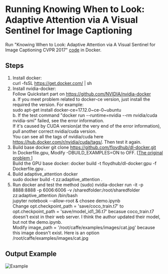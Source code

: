 # Running Knowing When to Look: Adaptive Attention via A Visual Sentinel for Image Captioning

Run "Knowing When to Look: Adaptive Attention via A Visual Sentinel for Image Captioning CVPR 2017"   [code](https://github.com/jiasenlu/AdaptiveAttention) in Docker.   

## Steps

1. Install docker:    
curl -fsSL https://get.docker.com/ | sh  
2. Install nvidia-docker:  
Follow Quickstart part on https://github.com/NVIDIA/nvidia-docker   
 a. If you meet problem related to docker-ce version, just install the required the version. For example:  
             		sudo apt-get install docker-ce=17.12.0\~ce-0~ubuntu  
             b. If the test command "docker run --runtime=nvidia --rm nvidia/cuda nvidia-smi" failed, see the error information.  
               If it's caused by CUDA version(at the very end of the error information), pull another correct nvidia/cuda version.  
               You can see all the tags of nvidia/cuda here https://hub.docker.com/r/nvidia/cuda/tags/. Then test it again.  
3. Build base docker 
    git clone https://github.com/floydhub/dl-docker.git  
    In Dockerfile.gpu, Modify -DBUILD_EXAMPLES=ON to OFF. [[The original problem ](https://github.com/floydhub/dl-docker/issues/77)]  
    Build the GPU base docker: docker build -t floydhub/dl-docker:gpu -f Dockerfile.gpu .
4. Build adaptive_attention docker  
sudo docker build -t zz:adaptive_attention .  
5. Run docker and test the method
(sudo) nvidia-docker run -it -p 8888:8888 -p 6006:6006 -v /sharedfolder:/root/sharedfolder zz:adaptive_attention /bin/bash  
jupyter notebook --allow-root & chosee demo.ipynb  
Change opt.checkpoint_path = 'save/coco_train.t7' to opt.checkpoint_path = 'save/model_id1_36.t7' becasue coco_train.t7 doesn't exist in their web server. I think the author updated their model, but not the demo.ipynb.  
Modify image_path = '/root/caffe/examples/images/cat.jpg' because this image doesn't exist. Here is an option /root/caffe/examples/images/cat.jpg

## Output Example
![Example](https://github.com/ZHAOZHIHAO/RunningProgramms/raw/master/running_knowing_when_to_look/imageCaption1.png)


